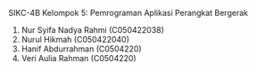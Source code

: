 SIKC-4B
Kelompok 5: Pemrograman Aplikasi Perangkat Bergerak

1. Nur Syifa Nadya Rahmi (C050422038)
2. Nurul Hikmah (C050422040)
3. Hanif Abdurrahman (C0504220)
4. Veri Aulia Rahman (C0504220)
